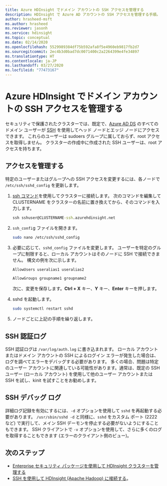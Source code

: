 ```yaml
---
title: Azure HDInsight でドメイン アカウントの SSH アクセスを管理する
description: HDInsight で Azure AD アカウントの SSH アクセスを管理する手順。
author: hrasheed-msft
ms.author: hrasheed
ms.reviewer: jasonh
ms.service: hdinsight
ms.topic: conceptual
ms.date: 02/14/2020
ms.openlocfilehash: 5529989384df75b592afa8f5e4960eb9817fb2d7
ms.sourcegitcommit: 2ec4b3d0bad7dc0071400c2a2264399e4fe34897
ms.translationtype: HT
ms.contentlocale: ja-JP
ms.lasthandoff: 03/27/2020
ms.locfileid: "77473167"
---
```

# <a name="manage-ssh-access-for-domain-accounts-in-azure-hdinsight"></a>Azure HDInsight でドメイン アカウントの SSH アクセスを管理する

セキュリティで保護されたクラスターでは、既定で、[Azure AD DS](../../active-directory-domain-services/overview.md) のすべてのドメイン ユーザーが [SSH](../hdinsight-hadoop-linux-use-ssh-unix.md) を使用してヘッド ノードとエッジ ノードにアクセスできます。 これらのユーザーは sudoers グループに属しておらず、root アクセスを取得しません。 クラスターの作成中に作成された SSH ユーザーは、root アクセスを持ちます。

## <a name="manage-access"></a>アクセスを管理する

特定のユーザーまたはグループへの SSH アクセスを変更するには、各ノードで `/etc/ssh/sshd_config` を更新します。

1. [ssh コマンド](../hdinsight-hadoop-linux-use-ssh-unix.md)を使用してクラスターに接続します。 次のコマンドを編集して CLUSTERNAME をクラスターの名前に置き換えてから、そのコマンドを入力します。

    ```cmd
    ssh sshuser@CLUSTERNAME-ssh.azurehdinsight.net
    ```

1. `ssh_confi`g ファイルを開きます。

    ```bash
    sudo nano /etc/ssh/sshd_config
    ```

1. 必要に応じて、`sshd_config` ファイルを変更します。 ユーザーを特定のグループに制限すると、ローカル アカウントはそのノードに SSH で接続できません。 構文の例を次に示します。

    ```bash
    AllowUsers useralias1 useralias2

    AllowGroups groupname1 groupname2
    ```

    次に、変更を保存します。**Ctrl + X** キー、**Y** キー、**Enter** キーを押します。

1. sshd を起動します。

    ```bash
    sudo systemctl restart sshd
    ```

1. ノードごとに上記の手順を繰り返します。

## <a name="ssh-authentication-log"></a>SSH 認証ログ

SSH 認証ログは `/var/log/auth.log` に書き込まれます。 ローカル アカウントまたはドメイン アカウントの SSH によるログイン エラーが発生した場合は、ログを調べてエラーをデバッグする必要があります。 多くの場合、問題は特定のユーザー アカウントに関連している可能性があります。通常は、既定の SSH ユーザー (ローカル アカウント) を使用して他のユーザー アカウントまたは SSH を試し、kinit を試すことをお勧めします。

## <a name="ssh-debug-log"></a>SSH デバッグ ログ

詳細ログ記録を有効にするには、`-d` オプションを使用して `sshd` を再起動する必要があります。 `/usr/sbin/sshd -d` と同様に、`sshd` をカスタム ポート (2222 など) で実行して、メイン SSH デーモンを停止する必要がないようにすることもできます。 SSH クライアントで `-v` オプションを使用して、さらに多くのログを取得することもできます (エラーのクライアント側のビュー)。

## <a name="next-steps"></a>次のステップ

* [Enterprise セキュリティ パッケージを使用して HDInsight クラスターを管理する](./apache-domain-joined-manage.md)
* [SSH を使用して HDInsight (Apache Hadoop) に接続する](../hdinsight-hadoop-linux-use-ssh-unix.md)。
